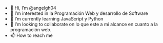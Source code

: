 - 👋 Hi, I’m @angelgh04
- 👀 I’m interested in la Programación Web y desarrollo de Software
- 🌱 I’m currently learning JavaScript y Python
- 💞️ I’m looking to collaborate on lo que este a mi alcance en cuanto a la programación web.
- 📫 How to reach me

<!---
angelgh04/angelgh04 is a ✨ special ✨ repository because its `README.md` (this file) appears on your GitHub profile.
You can click the Preview link to take a look at your changes.
--->
